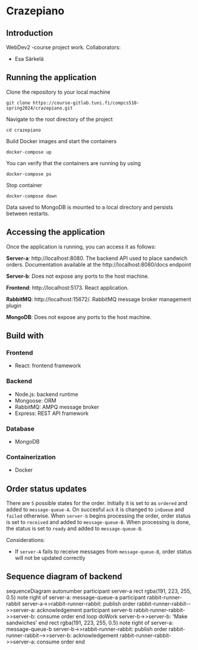 # Crazepiano

## Introduction

WebDev2 -course project work. Collaborators:
- Esa Särkelä

## Running the application
Clone the repository to your local machine
```
git clone https://course-gitlab.tuni.fi/compcs510-spring2024/crazepiano.git
```
Navigate to the root directory of the project
```
cd crazepiano
```
Build Docker images and start the containers
```
docker-compose up  
```
You can verify that the containers are running by using
```
docker-compose ps
```
Stop container
```
docker-compose down
```
Data saved to MongoDB is mounted to a local directory and persists between restarts.
## Accessing the application
Once the application is running, you can access it as follows:

**Server-a**: http://localhost:8080. The backend API used to place sandwich orders. Documentation available at the http://localhost:8080/docs endpoint

**Server-b**: Does not expose any ports to the host machine.

**Frontend**: http://localhost:5173. React application.

**RabbitMQ**: http://localhost:15672/. RabbitMQ message broker management plugin

**MongoDB**: Does not expose any ports to the host machine.

## Build with
### Frontend
- React: frontend framework
### Backend
- Node.js: backend runtime
- Mongoose: ORM
- RabbitMQ: AMPQ message broker
- Express: REST API framework
### Database
- MongoDB
### Containerization
- Docker

## Order status updates

There are `5` possible states for the order. Initially it is set to as `ordered` and added to `message-queue-A`. On succesful `ack` it is changed to `inQueue` and `failed` otherwise. When `server-b` begins processing the order, order status is set to `received` and added to `message-queue-B`. When processing is done, the status is set to `ready` and added to `message-queue-B`.

Considerations:
* If `server-A` fails to receive messages from `message-queue-B`, order status will not be updated correctly

## Sequence diagram of backend

sequenceDiagram
	autonumber
	participant server-a
	rect rgba(191, 223, 255, 0.5)
	note right of server-a: message-queue-a
	participant rabbit-runner-rabbit
	server-a->>rabbit-runner-rabbit: publish order
	rabbit-runner-rabbit-->>server-a: acknowledgement
	participant server-b
	rabbit-runner-rabbit->>server-b: consume order
	end
	loop doWork
	    server-b->>server-b: 'Make sandwiches'
	end
	rect rgba(191, 223, 255, 0.5)
	note right of server-a: message-queue-b
	server-b->>rabbit-runner-rabbit: publish order
	rabbit-runner-rabbit-->>server-b: acknowledgement
	rabbit-runner-rabbit->>server-a: consume order
	end